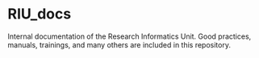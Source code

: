 # RIU_docs
Internal documentation of the Research Informatics Unit. Good practices, manuals, trainings, and many others are included in this repository.
